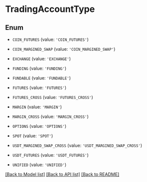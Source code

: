 # TradingAccountType


## Enum

* `COIN_FUTURES` (value: `'COIN_FUTURES'`)

* `COIN_MARGINED_SWAP` (value: `'COIN_MARGINED_SWAP'`)

* `EXCHANGE` (value: `'EXCHANGE'`)

* `FUNDING` (value: `'FUNDING'`)

* `FUNDABLE` (value: `'FUNDABLE'`)

* `FUTURES` (value: `'FUTURES'`)

* `FUTURES_CROSS` (value: `'FUTURES_CROSS'`)

* `MARGIN` (value: `'MARGIN'`)

* `MARGIN_CROSS` (value: `'MARGIN_CROSS'`)

* `OPTIONS` (value: `'OPTIONS'`)

* `SPOT` (value: `'SPOT'`)

* `USDT_MARGINED_SWAP_CROSS` (value: `'USDT_MARGINED_SWAP_CROSS'`)

* `USDT_FUTURES` (value: `'USDT_FUTURES'`)

* `UNIFIED` (value: `'UNIFIED'`)

[[Back to Model list]](../README.md#documentation-for-models) [[Back to API list]](../README.md#documentation-for-api-endpoints) [[Back to README]](../README.md)


